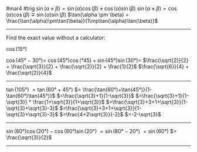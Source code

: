 #mar4 #trig
$\sin(\alpha\pm\beta) = \sin(\alpha)\cos(\beta)\pm\cos(\alpha)\sin(\beta)$
$\sin(\alpha\pm\beta) = \cos(\alpha)\cos(\beta)\mp\sin(\alpha)\sin(\beta)$
$\tan(\alpha \pm \beta) = \frac{\tan(\alpha)\pm\tan(\beta)}{1\mp\tan(\alpha)\tan(\beta)}$

---

Find the exact value without a calculator:

$\cos(15°)$

$\cos(45°-30°) =$
$\cos(45°)\cos(°45)+\sin(45°)\sin(30°) =$
$\frac{\sqrt{2}}{2} + \frac{\sqrt{3}}{2} + \frac{\sqrt{2}}{2} + \frac{1}{2}$
$\frac{\sqrt{6}}{4} + \frac{\sqrt{2}}{4}$

---

$\tan(105°)$
$= \tan(60°+45°)$
$= \frac{\tan(60°)+\tan(45°)}{1-\tan(60°)\tan(45°)}$
$=\frac{\sqrt{3}+1}{1-\sqrt{3}}$
$=\frac{\sqrt{3}+1}{1-\sqrt{3}} * \frac{1+\sqrt{3}}{1+\sqrt{3}}$
$=\frac{\sqrt{3}+3+1+\sqrt{3}}{1-\sqrt{3}+\sqrt{3}-3}$
$=\frac{\sqrt{3}+3+1+\sqrt{3}}{1-\sqrt{3}+\sqrt{3}-3}$
$=\frac{4+2\sqrt{3}}{-2}$
$=-2-\sqrt{3}$

---

$\sin(80°)\cos(20°)-\cos(80°)\sin(20°)$
$=\sin(80°-20°)$
$=\sin(60°)$
$= \frac{\sqrt{3}}{2}$

---

